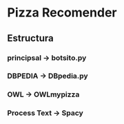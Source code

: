# Pizza Recomender
## Estructura
### principsal -> botsito.py
### DBPEDIA -> DBpedia.py
### OWL -> OWLmypizza
### Process Text  -> Spacy
